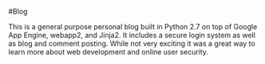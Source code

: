 #Blog

This is a general purpose personal blog built in Python 2.7 on top of Google App Engine, webapp2, and Jinja2.  It includes a secure login system as well as blog and comment posting.  While not very exciting it was a great way to learn more about web development and online user security.
